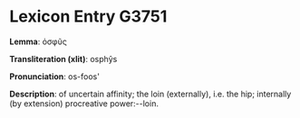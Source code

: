 # Lexicon Entry G3751

**Lemma**: ὀσφῦς

**Transliteration (xlit)**: osphŷs

**Pronunciation**: os-foos'

**Description**:
of uncertain affinity; the loin (externally), i.e. the hip; internally (by extension) procreative power:--loin.
